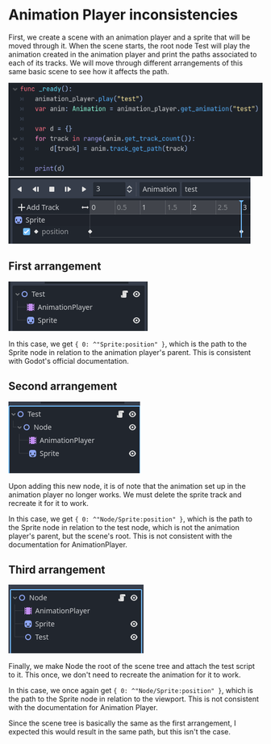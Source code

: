 # Animation Player inconsistencies

First, we create a scene with an animation player and a sprite that will be moved through it. When the scene starts, the root node Test will play the animation created in the animation player and print the paths associated to each of its tracks. We will move through different arrangements of this same basic scene to see how it affects the path.

![Code for the Test node. It plays the "test" animation in the animation player and prints the paths to the all of its tracks](images/testScript.png)
![The setup of the animation being played. It moves a Sprite node](images/animation.png)

## First arrangement

![The scene tree. Test is the parent of AnimationPlayer and Sprite](images/firstArrangement.png)

In this case, we get `{ 0: ^"Sprite:position" }`, which is the path to the Sprite node in relation to the animation player's parent. This is consistent with Godot's official documentation.

## Second arrangement

![The scene tree. Test is the parent of Node which is the parent of AnimationPlayer and Sprite](images/secondArrangement.png)

Upon adding this new node, it is of note that the animation set up in the animation player no longer works. We must delete the sprite track and recreate it for it to work.

In this case, we get `{ 0: ^"Node/Sprite:position" }`, which is the path to the Sprite node in relation to the test node, which is not the animation player's parent, but the scene's root. This is not consistent with the documentation for AnimationPlayer.

## Third arrangement

![The scene tree. Node is the parent of Test,  AnimationPlayer and Sprite](images/thirdArrangement.png)

Finally, we make Node the root of the scene tree and attach the test script to it. This once, we don't need to recreate the animation for it to work.

In this case, we once again get `{ 0: ^"Node/Sprite:position" }`, which is the path to the Sprite node in relation to the viewport. This is not consistent with the documentation for Animation Player.

Since the scene tree is basically the same as the first arrangement, I expected this would result in the same path, but this isn't the case.